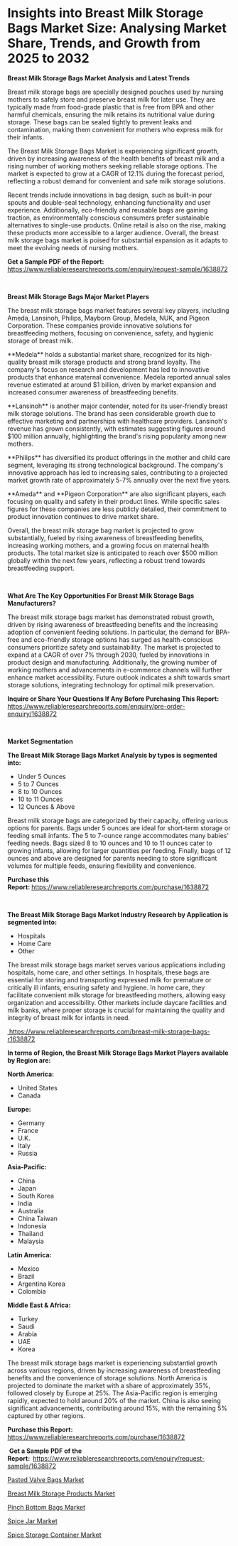 <p><h1>Insights into Breast Milk Storage Bags Market Size: Analysing Market Share, Trends, and Growth from 2025 to 2032</h1></p><p><strong>Breast Milk Storage Bags Market Analysis and Latest Trends</strong></p>
<p><p>Breast milk storage bags are specially designed pouches used by nursing mothers to safely store and preserve breast milk for later use. They are typically made from food-grade plastic that is free from BPA and other harmful chemicals, ensuring the milk retains its nutritional value during storage. These bags can be sealed tightly to prevent leaks and contamination, making them convenient for mothers who express milk for their infants.</p><p>The Breast Milk Storage Bags Market is experiencing significant growth, driven by increasing awareness of the health benefits of breast milk and a rising number of working mothers seeking reliable storage options. The market is expected to grow at a CAGR of 12.1% during the forecast period, reflecting a robust demand for convenient and safe milk storage solutions. </p><p>Recent trends include innovations in bag design, such as built-in pour spouts and double-seal technology, enhancing functionality and user experience. Additionally, eco-friendly and reusable bags are gaining traction, as environmentally conscious consumers prefer sustainable alternatives to single-use products. Online retail is also on the rise, making these products more accessible to a larger audience. Overall, the breast milk storage bags market is poised for substantial expansion as it adapts to meet the evolving needs of nursing mothers.</p></p>
<p><strong>Get a Sample PDF of the Report:&nbsp;</strong> <a href="https://www.reliableresearchreports.com/enquiry/request-sample/1638872?utm_campaign=48&utm_medium=2&utm_source=Github&utm_content=ia&utm_term=06022025&utm_id=breast-milk-storage-bags">https://www.reliableresearchreports.com/enquiry/request-sample/1638872</a></p>
<p>&nbsp;</p>
<p><strong>Breast Milk Storage Bags Major Market Players</strong></p>
<p><p>The breast milk storage bags market features several key players, including Ameda, Lansinoh, Philips, Mayborn Group, Medela, NUK, and Pigeon Corporation. These companies provide innovative solutions for breastfeeding mothers, focusing on convenience, safety, and hygienic storage of breast milk.</p><p>**Medela** holds a substantial market share, recognized for its high-quality breast milk storage products and strong brand loyalty. The company's focus on research and development has led to innovative products that enhance maternal convenience. Medela reported annual sales revenue estimated at around $1 billion, driven by market expansion and increased consumer awareness of breastfeeding benefits.</p><p>**Lansinoh** is another major contender, noted for its user-friendly breast milk storage solutions. The brand has seen considerable growth due to effective marketing and partnerships with healthcare providers. Lansinoh's revenue has grown consistently, with estimates suggesting figures around $100 million annually, highlighting the brand's rising popularity among new mothers.</p><p>**Philips** has diversified its product offerings in the mother and child care segment, leveraging its strong technological background. The company's innovative approach has led to increasing sales, contributing to a projected market growth rate of approximately 5-7% annually over the next five years.</p><p>**Ameda** and **Pigeon Corporation** are also significant players, each focusing on quality and safety in their product lines. While specific sales figures for these companies are less publicly detailed, their commitment to product innovation continues to drive market share.</p><p>Overall, the breast milk storage bag market is projected to grow substantially, fueled by rising awareness of breastfeeding benefits, increasing working mothers, and a growing focus on maternal health products. The total market size is anticipated to reach over $500 million globally within the next few years, reflecting a robust trend towards breastfeeding support.</p></p>
<p>&nbsp;</p>
<p><strong>What Are The Key Opportunities For Breast Milk Storage Bags Manufacturers?</strong></p>
<p><p>The breast milk storage bags market has demonstrated robust growth, driven by rising awareness of breastfeeding benefits and the increasing adoption of convenient feeding solutions. In particular, the demand for BPA-free and eco-friendly storage options has surged as health-conscious consumers prioritize safety and sustainability. The market is projected to expand at a CAGR of over 7% through 2030, fueled by innovations in product design and manufacturing. Additionally, the growing number of working mothers and advancements in e-commerce channels will further enhance market accessibility. Future outlook indicates a shift towards smart storage solutions, integrating technology for optimal milk preservation.</p></p>
<p><strong>Inquire or Share Your Questions If Any Before Purchasing This Report:</strong> <a href="https://www.reliableresearchreports.com/enquiry/pre-order-enquiry/1638872?utm_campaign=48&utm_medium=2&utm_source=Github&utm_content=ia&utm_term=06022025&utm_id=breast-milk-storage-bags">https://www.reliableresearchreports.com/enquiry/pre-order-enquiry/1638872</a></p>
<p>&nbsp;</p>
<p><strong>Market Segmentation</strong></p>
<p><strong>The Breast Milk Storage Bags Market Analysis by types is segmented into:</strong></p>
<p><ul><li>Under 5 Ounces</li><li>5 to 7 Ounces</li><li>8 to 10 Ounces</li><li>10 to 11 Ounces</li><li>12 Ounces & Above</li></ul></p>
<p><p>Breast milk storage bags are categorized by their capacity, offering various options for parents. Bags under 5 ounces are ideal for short-term storage or feeding small infants. The 5 to 7-ounce range accommodates many babies' feeding needs. Bags sized 8 to 10 ounces and 10 to 11 ounces cater to growing infants, allowing for larger quantities per feeding. Finally, bags of 12 ounces and above are designed for parents needing to store significant volumes for multiple feeds, ensuring flexibility and convenience.</p></p>
<p><strong>Purchase this Report:&nbsp;</strong><a href="https://www.reliableresearchreports.com/purchase/1638872?utm_campaign=48&utm_medium=2&utm_source=Github&utm_content=ia&utm_term=06022025&utm_id=breast-milk-storage-bags">https://www.reliableresearchreports.com/purchase/1638872</a></p>
<p>&nbsp;</p>
<p><strong>The Breast Milk Storage Bags Market Industry Research by Application is segmented into:</strong></p>
<p><ul><li>Hospitals</li><li>Home Care</li><li>Other</li></ul></p>
<p><p>The breast milk storage bags market serves various applications including hospitals, home care, and other settings. In hospitals, these bags are essential for storing and transporting expressed milk for premature or critically ill infants, ensuring safety and hygiene. In home care, they facilitate convenient milk storage for breastfeeding mothers, allowing easy organization and accessibility. Other markets include daycare facilities and milk banks, where proper storage is crucial for maintaining the quality and integrity of breast milk for infants in need.</p></p>
<p><a href="https://www.reliableresearchreports.com/breast-milk-storage-bags-r1638872?utm_campaign=48&utm_medium=2&utm_source=Github&utm_content=ia&utm_term=06022025&utm_id=breast-milk-storage-bags">&nbsp;https://www.reliableresearchreports.com/breast-milk-storage-bags-r1638872</a></p>
<p><strong>In terms of Region, the Breast Milk Storage Bags Market Players available by Region are:</strong></p>
<p>
    <p> <strong> North America: </strong>
        <ul>
            <li>United States</li>
            <li>Canada</li>
        </ul>
        </p> 
    <p> <strong> Europe: </strong>
        <ul>
            <li>Germany</li>
            <li>France</li>
            <li>U.K.</li>
            <li>Italy</li>
            <li>Russia</li>
        </ul>
        </p> 
    <p> <strong> Asia-Pacific: </strong>
        <ul>
            <li>China</li>
            <li>Japan</li>
            <li>South Korea</li>
            <li>India</li>
            <li>Australia</li>
            <li>China Taiwan</li>
            <li>Indonesia</li>
            <li>Thailand</li>
            <li>Malaysia</li>
        </ul>
        </p> 
    <p> <strong> Latin America: </strong>
        <ul>
            <li>Mexico</li>
            <li>Brazil</li>
            <li>Argentina Korea</li>
            <li>Colombia</li>
        </ul>
        </p> 
    <p> <strong> Middle East & Africa: </strong>
        <ul>
            <li>Turkey</li>
            <li>Saudi</li>
            <li>Arabia</li>
            <li>UAE</li>
            <li>Korea</li>
        </ul>
    </p>
    </p>
<p><p>The breast milk storage bags market is experiencing substantial growth across various regions, driven by increasing awareness of breastfeeding benefits and the convenience of storage solutions. North America is projected to dominate the market with a share of approximately 35%, followed closely by Europe at 25%. The Asia-Pacific region is emerging rapidly, expected to hold around 20% of the market. China is also seeing significant advancements, contributing around 15%, with the remaining 5% captured by other regions.</p></p>
<p><strong>Purchase this Report: </strong><a href="https://www.reliableresearchreports.com/purchase/1638872?utm_campaign=48&utm_medium=2&utm_source=Github&utm_content=ia&utm_term=06022025&utm_id=breast-milk-storage-bags">https://www.reliableresearchreports.com/purchase/1638872</a></p>
<p>&nbsp;<strong>Get a Sample PDF of the Report:&nbsp;&nbsp;</strong><a href="https://www.reliableresearchreports.com/enquiry/request-sample/1638872?utm_campaign=48&utm_medium=2&utm_source=Github&utm_content=ia&utm_term=06022025&utm_id=breast-milk-storage-bags">https://www.reliableresearchreports.com/enquiry/request-sample/1638872</a></p>
<p><strong></strong></p>
<p><p><a href="https://github.com/aistraasinyo/Market-Research-Report-List-1/blob/main/pasted-valve-bags-market.md?utm_campaign=48&utm_medium=2&utm_source=Github&utm_content=ia&utm_term=06022025&utm_id=breast-milk-storage-bags">Pasted Valve Bags Market</a></p><p><a href="https://github.com/ivetasyizhi/Market-Research-Report-List-1/blob/main/breast-milk-storage-products-market.md?utm_campaign=48&utm_medium=2&utm_source=Github&utm_content=ia&utm_term=06022025&utm_id=breast-milk-storage-bags">Breast Milk Storage Products Market</a></p><p><a href="https://github.com/sadimsamid/Market-Research-Report-List-1/blob/main/pinch-bottom-bags-market.md?utm_campaign=48&utm_medium=2&utm_source=Github&utm_content=ia&utm_term=06022025&utm_id=breast-milk-storage-bags">Pinch Bottom Bags Market</a></p><p><a href="https://github.com/boysabotzoc/Market-Research-Report-List-1/blob/main/spice-jar-market.md?utm_campaign=48&utm_medium=2&utm_source=Github&utm_content=ia&utm_term=06022025&utm_id=breast-milk-storage-bags">Spice Jar Market</a></p><p><a href="https://github.com/penecorodz74/Market-Research-Report-List-1/blob/main/spice-storage-container-market.md?utm_campaign=48&utm_medium=2&utm_source=Github&utm_content=ia&utm_term=06022025&utm_id=breast-milk-storage-bags">Spice Storage Container Market</a></p></p>